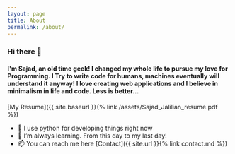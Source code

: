 ```yaml
---
layout: page
title: About
permalink: /about/
---
```


### Hi there 👋

#### I'm Sajad, an old time geek! I changed my whole life to pursue my love for Programming. I Try to write code for humans, machines eventually will understand it anyway! I love creating web applications and I believe in minimalism in life and code. Less is better...

[My Resume]({{ site.baseurl }}{% link /assets/Sajad_Jalilian_resume.pdf %})

- 🔭 I use python for developing things right now
- 🌱 I’m always learning. From this day to my last day!
- 📫 You can reach me here [Contact]({{ site.url }}{% link contact.md %})

